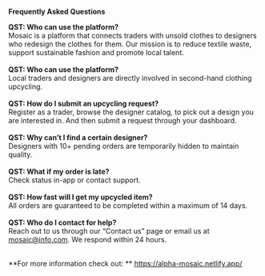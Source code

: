 **Frequently Asked Questions**

**QST: Who can use the platform?**<br>
Mosaic is a platform that connects traders with unsold clothes to designers who redesign the clothes for them. Our mission is to reduce textile waste, support sustainable fashion and promote local talent.<br><br>
**QST: Who can use the platform?**<br>
Local traders and designers are directly involved in second-hand clothing upcycling.<br> <br>
**QST: How do I submit an upcycling request?**<br>
Register as a trader, browse the designer catalog, to pick out a design you are interested in. And then submit a request through your dashboard.<br><br>
**QST: Why can’t I find a certain designer?**<br>
Designers with 10+ pending orders are temporarily hidden to maintain quality.<br><br>
**QST: What if my order is late?**<br>
Check status in-app or contact support.<br><br>
**QST: How fast will I get my upcycled item?**<br>
All orders are guaranteed to be completed within a maximum of 14 days.<br><br>
**QST: Who do I contact for help?**<br>
Reach out to us through our “Contact us” page or email us at mosaic@info.com. We respond within 24 hours. <br><br>

**For more information check out: ** https://alpha-mosaic.netlify.app/ 